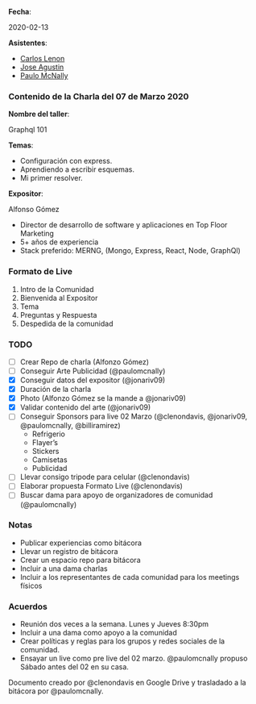 **Fecha**:

2020-02-13

**Asistentes**:

- [Carlos Lenon](https://github.com/clenondavis)
- [Jose Agustin](https://github.com/jonariv09)
- [Paulo McNally](https://github.com/paulomcnally)

### Contenido de la Charla del 07 de Marzo 2020

**Nombre del taller**:

Graphql 101

**Temas**:

- Configuración con express.
- Aprendiendo a escribir esquemas.
- Mi primer resolver.

**Expositor**:

Alfonso Gómez
  - Director de desarrollo de software y aplicaciones en Top Floor Marketing
  - 5+ años de experiencia
  - Stack preferido: MERNG, (Mongo, Express, React, Node, GraphQl)

### Formato de Live

1. Intro de la Comunidad
2. Bienvenida al Expositor
3. Tema
4. Preguntas y Respuesta
5. Despedida de la comunidad


### TODO

- [ ] Crear Repo de charla (Alfonzo Gómez)
- [ ] Conseguir Arte Publicidad (@paulomcnally)
- [x] Conseguir datos del expositor (@jonariv09)
- [x] Duración de la charla
- [x] Photo (Alfonzo Gómez se la mande a @jonariv09)
- [x] Validar contenido del arte (@jonariv09)
- [ ] Conseguir Sponsors para live 02 Marzo (@clenondavis, @jonariv09, @paulomcnally, @billiramirez)
  - Refrigerio
  - Flayer’s
  - Stickers
  - Camisetas
  - Publicidad
- [ ] Llevar consigo tripode para celular (@clenondavis)
- [ ] Elaborar propuesta Formato Live (@clenondavis)
- [ ] Buscar dama para apoyo de organizadores de comunidad (@paulomcnally)

### Notas

- Publicar experiencias como bitácora
- Llevar un registro de bitácora
- Crear un espacio repo para bitácora
- Incluir a una dama charlas
- Incluir a los representantes de cada comunidad para los meetings físicos

### Acuerdos

- Reunión dos veces a la semana. Lunes y Jueves 8:30pm
- Incluir a una dama como apoyo a la comunidad
- Crear políticas y reglas para los grupos y redes sociales de la comunidad.
- Ensayar un live como pre live del 02 marzo. @paulomcnally propuso Sábado antes del 02 en su casa.

Documento creado por @clenondavis en Google Drive y trasladado a la bitácora por @paulomcnally.
